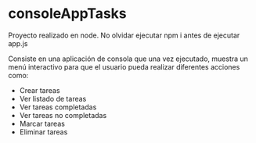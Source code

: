 # consoleAppTasks

Proyecto realizado en node. No olvidar ejecutar npm i antes de ejecutar app.js

Consiste en una aplicación de consola que una vez ejecutado, muestra un menú interactivo para que el usuario pueda realizar diferentes acciones como:
- Crear tareas
- Ver listado de tareas
- Ver tareas completadas
- Ver tareas no completadas
- Marcar tareas
- Eliminar tareas
